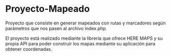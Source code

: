 # Proyecto-Mapeado
Proyecto que consiste en generar mapeados con rutas y marcadores según parámetros que nos pasen al archivo index.php.

El proyecto está realizado mediante la librería que ofrece HERE MAPS y su propia API para poder construir los mapas mediante
su aplicación para obtener coordenadas.
